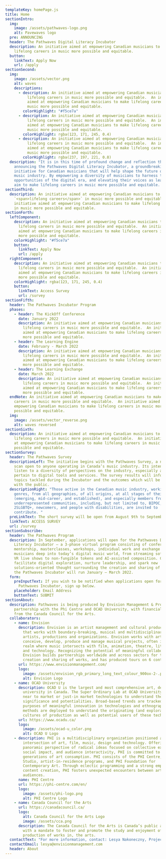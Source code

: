 ```yaml
---
templateKey: homePage.js
title: Home
sectionIntro:
  img:
    image: /assets/pathwaves-logo.png
    alt: Pavewaves logo
  pre: ANNOUNCING
  header: The Pathwaves Digital Literacy Incubator
  description: An initiative aimed at empowering Canadian musicians to make
    lifelong careers in music more possible and equitable.
  button:
    linkText: Apply Now
    url: /apply
sectionSecond:
  img:
    image: /assets/vector.png
    alt: waves
    descriptions:
      - description: An initiative aimed at empowering Canadian musicians to make
          lifelong careers in music more possible and equitable.  An initiative
          aimed at empowering Canadian musicians to make lifelong careers in
          music more possible and equitable.
        colorHighlight: "#f5ce7a"
      - description: An initiative aimed at empowering Canadian musicians to make
          lifelong careers in music more possible and equitable.  An initiative
          aimed at empowering Canadian musicians to make lifelong careers in
          music more possible and equitable.
        colorHighlight: rgba(123, 171, 245, 0.4)
      - description: An initiative aimed at empowering Canadian musicians to make
          lifelong careers in music more possible and equitable.  An initiative
          aimed at empowering Canadian musicians to make lifelong careers in
          music more possible and equitable.
        colorHighlight: rgba(237, 197, 221, 0.8)
  description: "It is in this time of profound change and reflection that we are
    announcing the Pathwaves Digital Literacy Incubator, a groundbreaking
    initiative for Canadian musicians that will help shape the future of the
    music industry. By empowering a diversity of musicians to harness the
    opportunities of the digital era, and elevating their voices as leaders, we
    aim to make lifelong careers in music more possible and equitable. "
sectionThird:
  description: An initiative aimed at empowering Canadian musicians to make
    `<span>lifelong careers</span>` in music more possible and equitable.  An
    initiative aimed at empowering Canadian musicians to make lifelong careers
    in music more possible and equitable.
sectionForth:
  leftComponent:
    description: An initiative aimed at empowering Canadian musicians to make
      lifelong careers in music more possible and equitable.  An initiative
      aimed at empowering Canadian musicians to make lifelong careers in music
      more possible and equitable.
    colorHighlight: "#f5ce7a"
    button:
      linkText: Apply Now
      url: /apply
  rightComponent:
    description: An initiative aimed at empowering Canadian musicians to make
      lifelong careers in music more possible and equitable.  An initiative
      aimed at empowering Canadian musicians to make lifelong careers in music
      more possible and equitable.
    colorHighlight: rgba(123, 171, 245, 0.4)
    button:
      linkText: Access Survey
      url: /survey
sectionFifth:
  header: The Pathwaves Incubator Program
  phases:
    - header: The KickOff Conference
      date: January 2022
      description: An initiative aimed at empowering Canadian musicians to make
        lifelong careers in music more possible and equitable.  An initiative
        aimed at empowering Canadian musicians to make lifelong careers in music
        more possible and equitable.
    - header: The Learning Engine
      date: February - March 2022
      description: An initiative aimed at empowering Canadian musicians to make
        lifelong careers in music more possible and equitable.  An initiative
        aimed at empowering Canadian musicians to make lifelong careers in music
        more possible and equitable.
    - header: The Learning Exchange
      date: March 2022
      description: An initiative aimed at empowering Canadian musicians to make
        lifelong careers in music more possible and equitable.  An initiative
        aimed at empowering Canadian musicians to make lifelong careers in music
        more possible and equitable.
  endNote: An initiative aimed at empowering Canadian musicians to make lifelong
    careers in music more possible and equitable.  An initiative aimed at
    empowering Canadian musicians to make lifelong careers in music more
    possible and equitable.
  img:
    image: /assets/vector_reverse.png
    alt: waves reversed
sectionSixth:
  description: An initiative aimed at empowering Canadian musicians to make
    lifelong careers in music more possible and equitable.  An initiative aimed
    at empowering Canadian musicians to make lifelong careers in music more
    possible and equitable.
sectionSurvey:
  header: The Pathwaves Survey
  descriptionLeft: The initiative begins with the Pathwaves Survey, a nation-wide
    scan open to anyone operating in Canada’s music industry. Its intent is to
    listen to a diversity of perspectives on the industry, especially as they
    pertain to digital tools and services. The survey results will inform the
    topics tackled during the Incubator and the outcomes which will be shared
    with the public.
  descriptionRight: "Those active in the Canadian music industry, working in all
    genres, from all geographies, of all origins, at all stages of their careers
    (emerging, mid-career, and established), and especially members from
    underrepresented communities, including, but not limited to, BIPOC,
    2SLGBTQ+, newcomers, and people with disabilities, are invited to
    contribute. "
  preLinkText: The short survey will be open from August 9th to September 24th.
  linkText: ACCESS SURVEY
  url: /survey
sectionSubscribe:
  header: The Pathwaves Program
  description: In September, applications will open for the Pathwaves Digital
    Literacy Incubator — a 3-phase virtual program consisting of conferences,
    mentorship, masterclasses, workshops, individual work and exchange that take
    musicians deep into today’s digital music world, from streaming software and
    VR live shows to non-fungible tokens and AI-assisted composition. Curated to
    facilitate digital exploration, nurture leadership, and spark new
    solutions-oriented thought surrounding the creation and sharing of music,
    the Pathwaves Incubator will run January – March 2022.
  form:
    preInputText: If you wish to be notified when applications open for the
      Pathwaves Incubator, sign up below.
    placeholder: Email Address
    buttonText: SUBMIT
sectionAbout:
  description: Pathwaves is being produced by Envision Management & Production in
    partnership with the Phi Centre and OCAD University, with financial support
    from the Canada Council for the Arts.
  collaborators:
    - name: Envision
      description: Envision is an artist management and cultural production company
        that works with boundary-breaking, musical and multidisciplinary
        artists, productions and organizations. Envision works with artists to
        conceive, develop, produce and manage musical projects, often in the
        realm where music intersects with film, animation, theatre, literature
        and technology. Recognizing the potential of meaningful collaborations,
        Envision builds partnerships worldwide and across sectors for the
        creation and sharing of works, and has produced tours on 6 continents.
      url: https://www.envisionmanagement.com/
      logo:
        image: /assets/envision_rgb_primary_long_text_colour_900ox-2-.png
        alt: Envision Logo
    - name: OCAD University
      description: OCAD U is the largest and most comprehensive art, design and media
        university in Canada. The Super Ordinary Lab at OCAD University looks at
        near to market or just-in market technologies to understand their social
        significance and potentialities. Broad-based trends are tracked for the
        purposes of meaningful innovation in technologies and ethnographic
        methods are deployed to understand the originating (and exploratory)
        cultures of production as well as potential users of these technologies.
      url: https://www.ocadu.ca/
      logo:
        image: /assets/ocad-u_color.png
        alt: OCAD U Logo
    - description: PHI is a multidisciplinary organization positioned at the
        intersection of art, film, music, design and technology. Offering a
        panoramic perspective of radical ideas focused on collective experience,
        social impact, and audience interactivity, PHI is committed to future
        generations of art consumption. PHI consists of the PHI Centre, PHI
        Studio, artist-in-residence programs, and PHI Foundation for
        Contemporary Art. Through eclectic programming and a strong emphasis on
        content creation, PHI fosters unexpected encounters between artists and
        audiences.
      name: PHI Centre
      url: https://phi-centre.com/en/
      logo:
        image: /assets/phi-logo.png
        alt: PHI Centre Logo
    - name: Canada Council for the Arts
      url: https://canadacouncil.ca/
      logo:
        alt: Canada Council for the Arts Logo
        image: /assets/cca.png
      description: The Canada Council for the Arts is Canada’s public arts funder,
        with a mandate to foster and promote the study and enjoyment of, and the
        production of works in, the arts.
  contactText: "For more information, contact: Lesya Nakoneczny, Project Manager: "
  contactEmail: lesya@envisionmanagement.com
  header: About
---
```


